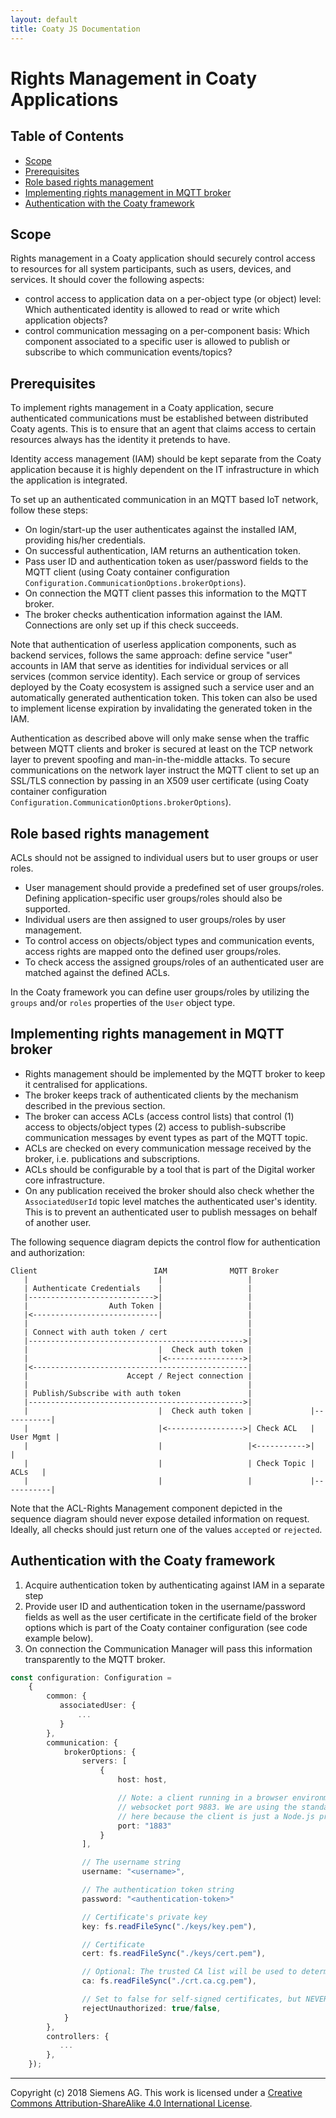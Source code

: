 ```yaml
---
layout: default
title: Coaty JS Documentation
---
```


# Rights Management in Coaty Applications

## Table of Contents

* [Scope](#scope)
* [Prerequisites](#prerequisites)
* [Role based rights management](#role-based-rights-management)
* [Implementing rights management in MQTT broker](#implementing-rights-management-in-mqtt-broker)
* [Authentication with the Coaty framework](#authentication-with-the-coaty-framework)

## Scope

Rights management in a Coaty application should securely control access to
resources for all system participants, such as users, devices, and services.
It should cover the following aspects:

* control access to application data on a per-object type (or object) level:
  Which authenticated identity is allowed to read or write which application
  objects?
* control communication messaging on a per-component basis:
  Which component associated to a specific user is allowed to publish or subscribe
  to which communication events/topics?

## Prerequisites

To implement rights management in a Coaty application, secure authenticated communications
must be established between distributed Coaty agents. This is to ensure that
an agent that claims access to certain resources always has the identity it pretends
to have.

Identity access management (IAM) should be kept separate from
the Coaty application because it is highly dependent on the
IT infrastructure in which the application is integrated.

To set up an authenticated communication in an MQTT based IoT network, follow these steps:

* On login/start-up the user authenticates against the installed IAM, providing his/her credentials.
* On successful authentication, IAM returns an authentication token.
* Pass user ID and authentication token as user/password fields to the MQTT client (using
  Coaty container configuration `Configuration.CommunicationOptions.brokerOptions`).
* On connection the MQTT client passes this information to the MQTT broker.
* The broker checks authentication information against the IAM. Connections are only set up
  if this check succeeds.

Note that authentication of userless application components, such as backend services,
follows the same approach: define service "user" accounts in IAM that serve as
identities for individual services or all services (common service identity).
Each service or group of services deployed by the Coaty ecosystem
is assigned such a service user and an automatically generated authentication token.
This token can also be used to implement license expiration by invalidating the
generated token in the IAM.

Authentication as described above will only make sense when the traffic between MQTT clients and
broker is secured at least on the TCP network layer to prevent spoofing and man-in-the-middle attacks.
To secure communications on the network layer instruct the MQTT client to set up an SSL/TLS
connection by passing in an X509 user certificate (using Coaty container configuration
`Configuration.CommunicationOptions.brokerOptions`).

## Role based rights management

ACLs should not be assigned to individual users but to user groups or user roles.

* User management should provide a predefined set of user groups/roles. Defining
  application-specific user groups/roles should also be supported.
* Individual users are then assigned to user groups/roles by user management.
* To control access on objects/object types and communication events, access rights are
  mapped onto the defined user groups/roles.
* To check access the assigned groups/roles of an authenticated user are matched
  against the defined ACLs.

In the Coaty framework you can define user groups/roles by utilizing the `groups`
and/or `roles` properties of the `User` object type.

## Implementing rights management in MQTT broker

* Rights management should be implemented by the MQTT broker to keep it centralised for applications.
* The broker keeps track of authenticated clients by the mechanism described in the previous section.
* The broker can access ACLs (access control lists) that control (1) access to objects/object types
  (2) access to publish-subscribe communication messages by event types as part of the MQTT topic.
* ACLs are checked on every communication message received by the broker, i.e. publications and subscriptions.
* ACLs should be configurable by a tool that is part of the Digital worker core infrastructure.
* On any publication received the broker should also check whether the `AssociatedUserId` topic level
  matches the authenticated user's identity. This is to prevent an authenticated user to publish messages
  on behalf of another user.

The following sequence diagram depicts the control flow for authentication and authorization:

```
Client                          IAM              MQTT Broker
   |                             |                   |
   | Authenticate Credentials    |                   |
   |---------------------------->|                   |
   |                  Auth Token |                   |
   |<----------------------------|                   |
   |                                                 |
   | Connect with auth token / cert                  |
   |------------------------------------------------>|
   |                             |  Check auth token |
   |                             |<----------------->|
   |<------------------------------------------------|
   |                      Accept / Reject connection |
   |                                                 |
   | Publish/Subscribe with auth token               |
   |------------------------------------------------>|
   |                             |  Check auth token |             |-----------|
   |                             |<----------------->| Check ACL   | User Mgmt |
   |                             |                   |<----------->|           |
   |                             |                   | Check Topic |    ACLs   |
   |                             |                   |             |-----------|
```

Note that the ACL-Rights Management component depicted in the sequence diagram should
never expose detailed information on request. Ideally, all checks should just return
one of the values `accepted` or `rejected`.

## Authentication with the Coaty framework

1. Acquire authentication token by authenticating against IAM in a separate step
2. Provide user ID and authentication token in the username/password fields as well as
   the user certificate in the certificate field of the broker options which is part of the
   Coaty container configuration (see code example below).
3. On connection the Communication Manager will pass this information transparently
   to the MQTT broker.

```ts
const configuration: Configuration =
    {
        common: {
           associatedUser: {
               ...
           }
        },
        communication: {
            brokerOptions: {
                servers: [
                    {
                        host: host,

                        // Note: a client running in a browser environment must use
                        // websocket port 9883. We are using the standard TCP socket port 1883
                        // here because the client is just a Node.js program.
                        port: "1883"
                    }
                ],

                // The username string
                username: "<username>",

                // The authentication token string
                password: "<authentication-token>"

                // Certificate's private key
                key: fs.readFileSync("./keys/key.pem"),

                // Certificate
                cert: fs.readFileSync("./keys/cert.pem"),

                // Optional: The trusted CA list will be used to determine if broker is authorized
                ca: fs.readFileSync("./crt.ca.cg.pem"),

                // Set to false for self-signed certificates, but NEVER use for production
                rejectUnauthorized: true/false,
            }
        },
        controllers: {
           ...
        },
    });
```

---
Copyright (c) 2018 Siemens AG. This work is licensed under a
[Creative Commons Attribution-ShareAlike 4.0 International License](http://creativecommons.org/licenses/by-sa/4.0/).
